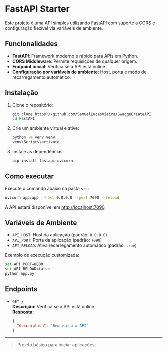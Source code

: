 # FastAPI Starter

Este projeto é uma API simples utilizando [FastAPI](https://fastapi.tiangolo.com/) com suporte a CORS e configuração flexível via variáveis de ambiente.

## Funcionalidades

- **FastAPI**: Framework moderno e rápido para APIs em Python.
- **CORS Middleware**: Permite requisições de qualquer origem.
- **Endpoint inicial**: Verifica se a API está online.
- **Configuração por variáveis de ambiente**: Host, porta e modo de recarregamento automático.

## Instalação

1. Clone o repositório:
   ```sh
   git clone https://github.com/SamuelLucasVieira/SwaggeCreateAPI
   cd FastAPI
   ```

2. Crie um ambiente virtual e ative:
   ```sh
   python -m venv venv
   venv\Scripts\activate
   ```

3. Instale as dependências:
   ```sh
   pip install fastapi uvicorn
   ```

## Como executar

Execute o comando abaixo na pasta `src`:

```sh
uvicorn app:app --host 0.0.0.0 --port 7090 --reload
```

A API estará disponível em [http://localhost:7090](http://localhost:7090).

## Variáveis de Ambiente

- `API_HOST`: Host da aplicação (padrão: `0.0.0.0`)
- `API_PORT`: Porta da aplicação (padrão: `7090`)
- `API_RELOAD`: Ativa recarregamento automático (padrão: `true`)

Exemplo de execução customizada:

```sh
set API_PORT=8000
set API_RELOAD=false
python app.py
```

## Endpoints

- `GET /`  
  **Descrição:** Verifica se a API está online.  
  **Resposta:**  
  ```json
  {
    "description": "Bem vindo a API"
  }
  ```

---

> Projeto básico para iniciar aplicações